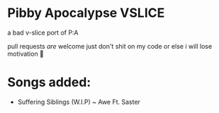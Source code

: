 # Pibby Apocalypse VSLICE
a bad v-slice port of P:A

pull requests _are_ welcome just don't shit on my code or else i will lose motivation 🙏

# Songs added:
- Suffering Siblings (W.I.P) ~ Awe Ft. Saster
